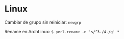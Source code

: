 # Linux

Cambiar de grupo sin reiniciar: `newgrp`

Rename en ArchLinux: `$ perl-rename -n 's/^3./4./g' *`
